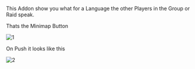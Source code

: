 This Addon show you what for a Language the other Players in the Group or Raid speak.

 

Thats the Minimap Button

![1](https://s17.directupload.net/images/190926/znrp688a.jpg)

On Push it looks like this

![2](https://s17.directupload.net/images/190925/opeool2a.jpg)
